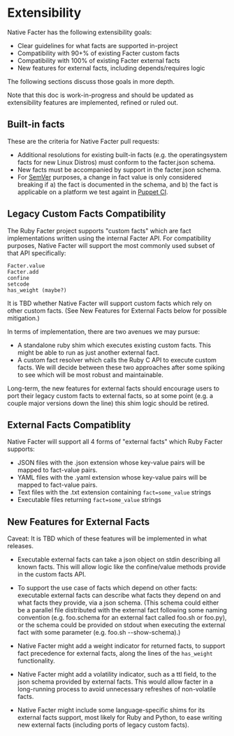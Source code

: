Extensibility
=============

Native Facter has the following extensibility goals:
* Clear guidelines for what facts are supported in-project
* Compatibility with 90+% of existing Facter custom facts
* Compatibility with 100% of existing Facter external facts
* New features for external facts, including depends/requires logic

The following sections discuss those goals in more depth.

Note that this doc is work-in-progress and should be updated as extensibility features are implemented, refined or ruled out.

Built-in facts
--------------

These are the criteria for Native Facter pull requests:
* Additional resolutions for existing built-in facts (e.g. the operatingsystem facts for new Linux Distros) must conform to the facter.json schema.
* New facts must be accompanied by support in the facter.json schema.
* For [SemVer](http://semver.org) purposes, a change in fact value is only considered breaking if a) the fact is documented in the schema, and b) the fact is applicable on a platform we test againt in [Puppet CI](http://jenkins.puppetlabs.com).

Legacy Custom Facts Compatibility
---------------------------------

The Ruby Facter project supports "custom facts" which are fact implementations written using the internal Facter API. For compatibility purposes, Native Facter will support the most commonly used subset of that API specifically:
```
Facter.value
Facter.add
confine
setcode
has_weight (maybe?)
```

It is TBD whether Native Facter will support custom facts which rely on other custom facts. (See New Features for External Facts below for possible mitigation.)

In terms of implementation, there are two avenues we may pursue:
* A standalone ruby shim which executes existing custom facts. This might be able to run as just another external fact.
* A custom fact resolver which calls the Ruby C API to execute custom facts.
We will decide between these two approaches after some spiking to see which will be most robust and maintainable.

Long-term, the new features for external facts should encourage users to port their legacy custom facts to external facts, so at some point (e.g. a couple major versions down the line) this shim logic should be retired.

External Facts Compatiblity
---------------------------

Native Facter will support all 4 forms of "external facts" which Ruby Facter supports:
* JSON files with the .json extension whose key-value pairs will be mapped to fact-value pairs.
* YAML files with the .yaml extension whose key-value pairs will be mapped to fact-value pairs.
* Text files with the .txt extension containing `fact=some_value` strings
* Executable files returning `fact=some_value` strings

New Features for External Facts
-------------------------------

Caveat: It is TBD which of these features will be implemented in what releases.

* Executable external facts can take a json object on stdin describing all known facts. This will allow logic like the confine/value methods provide in the custom facts API.

* To support the use case of facts which depend on other facts: executable external facts can describe what facts they depend on and what facts they provide, via a json schema. (This schema could either be a parallel file distributed with the external fact following some naming convention (e.g. foo.schema for an external fact called foo.sh or foo.py), or the schema could be provided on stdout when executing the external fact with some parameter (e.g. foo.sh --show-schema).) 

* Native Facter might add a weight indicator for returned facts, to support fact precedence for external facts, along the lines of the `has_weight` functionality.

* Native Facter might add a volatility indicator, such as a ttl field, to the json schema provided by external facts. This would allow facter in a long-running process to avoid unnecessary refreshes of non-volatile facts.

* Native Facter might include some language-specific shims for its external facts support, most likely for Ruby and Python, to ease writing new external facts (including ports of legacy custom facts).
